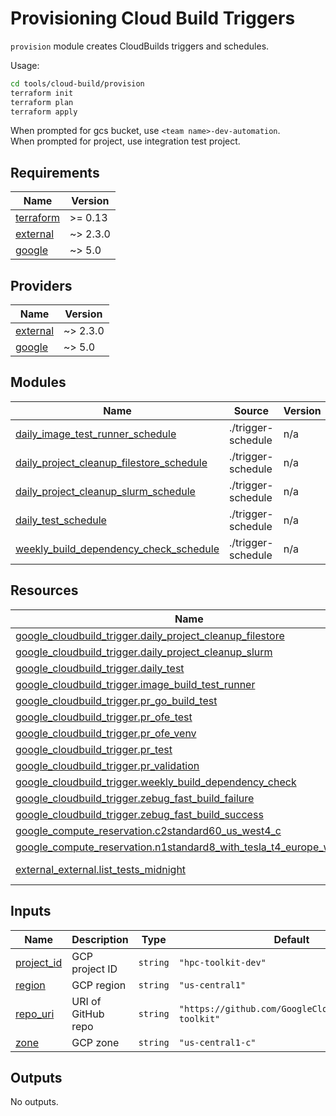 # Provisioning Cloud Build Triggers

`provision` module creates CloudBuilds triggers and schedules.

Usage:

```sh
cd tools/cloud-build/provision
terraform init
terraform plan
terraform apply
```

When prompted for gcs bucket, use `<team name>-dev-automation`.\
When prompted for project, use integration test project.

<!-- BEGINNING OF PRE-COMMIT-TERRAFORM DOCS HOOK -->
## Requirements

| Name | Version |
|------|---------|
| <a name="requirement_terraform"></a> [terraform](#requirement\_terraform) | >= 0.13 |
| <a name="requirement_external"></a> [external](#requirement\_external) | ~> 2.3.0 |
| <a name="requirement_google"></a> [google](#requirement\_google) | ~> 5.0 |

## Providers

| Name | Version |
|------|---------|
| <a name="provider_external"></a> [external](#provider\_external) | ~> 2.3.0 |
| <a name="provider_google"></a> [google](#provider\_google) | ~> 5.0 |

## Modules

| Name | Source | Version |
|------|--------|---------|
| <a name="module_daily_image_test_runner_schedule"></a> [daily\_image\_test\_runner\_schedule](#module\_daily\_image\_test\_runner\_schedule) | ./trigger-schedule | n/a |
| <a name="module_daily_project_cleanup_filestore_schedule"></a> [daily\_project\_cleanup\_filestore\_schedule](#module\_daily\_project\_cleanup\_filestore\_schedule) | ./trigger-schedule | n/a |
| <a name="module_daily_project_cleanup_slurm_schedule"></a> [daily\_project\_cleanup\_slurm\_schedule](#module\_daily\_project\_cleanup\_slurm\_schedule) | ./trigger-schedule | n/a |
| <a name="module_daily_test_schedule"></a> [daily\_test\_schedule](#module\_daily\_test\_schedule) | ./trigger-schedule | n/a |
| <a name="module_weekly_build_dependency_check_schedule"></a> [weekly\_build\_dependency\_check\_schedule](#module\_weekly\_build\_dependency\_check\_schedule) | ./trigger-schedule | n/a |

## Resources

| Name | Type |
|------|------|
| [google_cloudbuild_trigger.daily_project_cleanup_filestore](https://registry.terraform.io/providers/hashicorp/google/latest/docs/resources/cloudbuild_trigger) | resource |
| [google_cloudbuild_trigger.daily_project_cleanup_slurm](https://registry.terraform.io/providers/hashicorp/google/latest/docs/resources/cloudbuild_trigger) | resource |
| [google_cloudbuild_trigger.daily_test](https://registry.terraform.io/providers/hashicorp/google/latest/docs/resources/cloudbuild_trigger) | resource |
| [google_cloudbuild_trigger.image_build_test_runner](https://registry.terraform.io/providers/hashicorp/google/latest/docs/resources/cloudbuild_trigger) | resource |
| [google_cloudbuild_trigger.pr_go_build_test](https://registry.terraform.io/providers/hashicorp/google/latest/docs/resources/cloudbuild_trigger) | resource |
| [google_cloudbuild_trigger.pr_ofe_test](https://registry.terraform.io/providers/hashicorp/google/latest/docs/resources/cloudbuild_trigger) | resource |
| [google_cloudbuild_trigger.pr_ofe_venv](https://registry.terraform.io/providers/hashicorp/google/latest/docs/resources/cloudbuild_trigger) | resource |
| [google_cloudbuild_trigger.pr_test](https://registry.terraform.io/providers/hashicorp/google/latest/docs/resources/cloudbuild_trigger) | resource |
| [google_cloudbuild_trigger.pr_validation](https://registry.terraform.io/providers/hashicorp/google/latest/docs/resources/cloudbuild_trigger) | resource |
| [google_cloudbuild_trigger.weekly_build_dependency_check](https://registry.terraform.io/providers/hashicorp/google/latest/docs/resources/cloudbuild_trigger) | resource |
| [google_cloudbuild_trigger.zebug_fast_build_failure](https://registry.terraform.io/providers/hashicorp/google/latest/docs/resources/cloudbuild_trigger) | resource |
| [google_cloudbuild_trigger.zebug_fast_build_success](https://registry.terraform.io/providers/hashicorp/google/latest/docs/resources/cloudbuild_trigger) | resource |
| [google_compute_reservation.c2standard60_us_west4_c](https://registry.terraform.io/providers/hashicorp/google/latest/docs/resources/compute_reservation) | resource |
| [google_compute_reservation.n1standard8_with_tesla_t4_europe_west1_d](https://registry.terraform.io/providers/hashicorp/google/latest/docs/resources/compute_reservation) | resource |
| [external_external.list_tests_midnight](https://registry.terraform.io/providers/hashicorp/external/latest/docs/data-sources/external) | data source |

## Inputs

| Name | Description | Type | Default | Required |
|------|-------------|------|---------|:--------:|
| <a name="input_project_id"></a> [project\_id](#input\_project\_id) | GCP project ID | `string` | `"hpc-toolkit-dev"` | no |
| <a name="input_region"></a> [region](#input\_region) | GCP region | `string` | `"us-central1"` | no |
| <a name="input_repo_uri"></a> [repo\_uri](#input\_repo\_uri) | URI of GitHub repo | `string` | `"https://github.com/GoogleCloudPlatform/hpc-toolkit"` | no |
| <a name="input_zone"></a> [zone](#input\_zone) | GCP zone | `string` | `"us-central1-c"` | no |

## Outputs

No outputs.
<!-- END OF PRE-COMMIT-TERRAFORM DOCS HOOK -->
